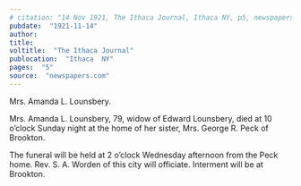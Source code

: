 ```yaml
---
# citation: "14 Nov 1921, The Ithaca Journal, Ithaca NY, p5, newspapers.com."
pubdate:  "1921-11-14"
author: 
title: 
voltitle:  "The Ithaca Journal"
publocation:  "Ithaca  NY"
pages:  "5"
source:  "newspapers.com"
---
```

Mrs. Amanda L. Lounsbery. 

Mrs. Amanda L. Lounsbery, 79, widow of Edward Lounsbery, died at 10 o’clock Sunday night at the home of her sister, Mrs. George R. Peck of Brookton. 

The funeral will be held at 2 o’clock Wednesday afternoon from the Peck home. Rev. S. A. Worden of this city will officiate. Interment will be at Brookton.

